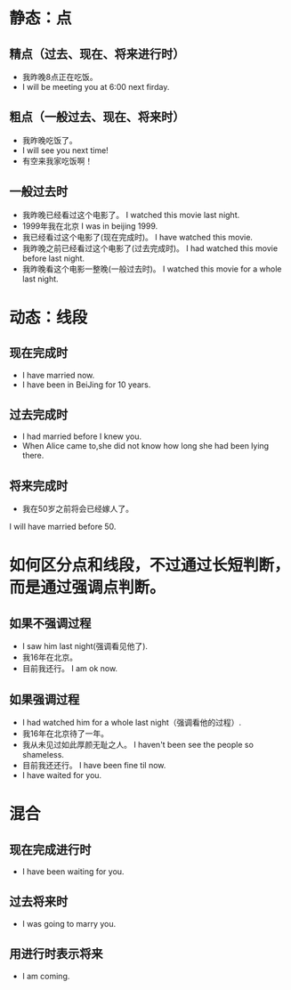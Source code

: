 # 静态：点
## 精点（过去、现在、将来进行时）
- 我昨晚8点正在吃饭。
- I will be meeting you at 6:00 next firday.
## 粗点（一般过去、现在、将来时）
- 我昨晚吃饭了。
- I will see you next time!
- 有空来我家吃饭啊！
## 一般过去时
- 我昨晚已经看过这个电影了。 
I watched this movie last night.
- 1999年我在北京
I was in beijing 1999.
- 我已经看过这个电影了(现在完成时)。
I have watched this movie.
- 我昨晚之前已经看过这个电影了(过去完成时)。
I had watched this movie before last night.
- 我昨晚看这个电影一整晚(一般过去时)。
I watched this movie for a whole last night.

# 动态：线段
## 现在完成时
- I have married now.
- I have been in BeiJing for 10 years.
## 过去完成时
- I had married before I knew you.
- When Alice came to,she did not know how long she had been lying there.
## 将来完成时
- 我在50岁之前将会已经嫁人了。

I will have married before 50.

# 如何区分点和线段，不过通过长短判断，而是通过强调点判断。
## 如果不强调过程
- I saw him last night(强调看见他了).
- 我16年在北京。
- 目前我还行。
I am ok now.
## 如果强调过程
- I had watched him for a whole last night（强调看他的过程）.
- 我16年在北京待了一年。 
- 我从未见过如此厚颜无耻之人。
I haven't been see the people so shameless.
- 目前我还还行。
I have been fine til now.
- I have waited for you.

# 混合
## 现在完成进行时
- I have been waiting for you.
## 过去将来时
- I was going to marry you.
## 用进行时表示将来
- I am coming.
